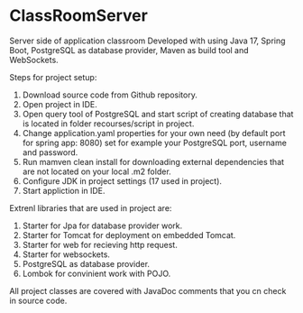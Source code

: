 # ClassRoomServer
Server side of application classroom
Developed with using Java 17, Spring Boot, PostgreSQL as database provider, Maven as build tool and WebSockets.

Steps for project setup:
1) Download source code from Github repository.
2) Open project in IDE.
3) Open query tool of PostgreSQL and start script of creating database that is located in folder recourses/script in project.
4) Change application.yaml properties for your own need (by default port for spring app: 8080) set for example your PostgreSQL port, username and password.
5) Run mamven clean install for downloading external dependencies that are not located on your local .m2 folder.
6) Configure JDK in project settings (17 used in project).
7) Start appliction in IDE.

Extrenl libraries that are used in project are:
1) Starter for Jpa for database provider work.
2) Starter for Tomcat for deployment on embedded Tomcat.
3) Starter for web for recieving http request.
4) Starter for websockets.
5) PostgreSQL as database provider.
6) Lombok for convinient work with POJO.

All project classes are covered with JavaDoc comments that you cn check in source code.
